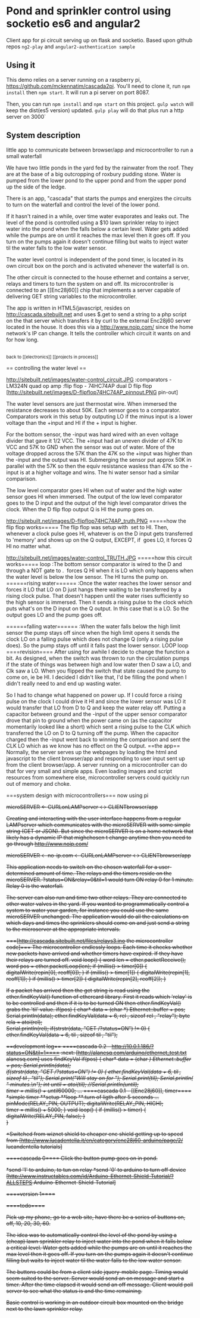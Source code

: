 # Pond and sprinkler control using socketio es6 and angular2

Client app for pi circuit serving up on flask and socketio. Based upon github repos `ng2-play` and `angular2-authentication sample`

## Using it

This demo relies on a server running on a raspberry pi, https://github.com/mckennatim/cascada2pi. You'll need to clone it, run `npm install` then `npm start`. It will run a pi server on port 8087.

Then, you can run `npm install` and `npm start` on this project. `gulp watch`  will keep the dist(es5 version) updated. `gulp play` will do that plus run a http server on 3000` 

## System description

little app to communicate between browser/app and microcontroller to run a small waterfall

We have two little ponds in the yard fed by the rainwater from the roof. They are at the base of a big outcropping of roxbury pudding stone. Water is pumped from the lower pond to the upper pond and from the upper pond up the side of the ledge.

There is an app, "cascada" that starts the pumps and energizes the circuits to turn on the waterfall and control the level of the lower pond. 

If it hasn't rained in a while, over time water evaporates and leaks out. The level of the pond is controlled using a $10 lawn sprinkler relay to inject water into the pond when the falls below a certain level. Water gets added while the pumps are on until it reaches the max level then it goes off. If you turn on the pumps again it doesn't continue filling but waits to inject water til the water falls to the low water sensor. 

The water level control is independent of the pond timer, is located in its own circuit box on the porch and is activated whenever the waterfall is on.

The other circuit is connected to the house ethernet and contains a server, relays and timers to turn the system on and off. Its microcontroller is connected to an [[Enc28j60]] chip that implements a server capable of delivering GET string variables to the microcontroller. 

The app is written in HTML5/javascript, resides on http://cascada.sitebuilt.net and uses $.get to send a string to a php script on the that server which transfers it by curl to the external Enc28j60 server located in the house. It does this via a http://www.noip.com/ since the home network's IP can change. It tells the controller which circuit it wants on and for how long.


<br/><small>back to [[electronics]] [[projects in process]]</small>

== controlling the water level ==

http://sitebuilt.net/images/water-control_circuit.JPG
:comparators - LM324N quad op amp
:flip flop - 74HC74AP dual D flip flop [http://sitebuilt.net/images/D-flipflop74HC74AP_pinnout.PNG pin-out]

The water level sensors are just thermostat wire. When immersed the resistance decreases to about 50K. Each sensor goes to a comparator. Comparators work in this setup by outputing LO if the minus input is a lower voltage than the +input and HI if the + input is higher. 

For the bottom sensor, the -input was hard wired with an even voltage divider that gave it 1/2 VCC. The +input had an uneven divider of 47K to VCC and 57K to GND when the sensor was out of water. More of the voltage dropped across the 57K than the 47K so the +input was higher than the -input and the output was HI. Submerging the sensor put approx 50K in parallel with the 57K so then the equiv resistance wasless than 47K so the -input is at a higher voltage and wins. The hi water sensor had a similar comparison.

The low level comparator goes HI when out of water and the high water sensor goes HI when immersed. The output of the low level comparator goes to the D input and the output of the high level comparator drives the clock. When the D flip flop output Q is HI the pump goes on.


http://sitebuilt.net/images/D-flipflop74HC74AP_truth.PNG
=====how the flip flop works=====
The flip flop was setup with <math>\overline{clr}</math> set to HI. Then, whenever a clock pulse goes HI, whatever is on the D input gets transferred to 'memory' and shows up on the Q output, EXCEPT, if <math>\overline{pre}</math> goes LO, it forces Q HI no matter what.  

http://sitebuilt.net/images/water-control_TRUTH.JPG
=====how this circuit works=====
loop
:The bottom sensor comparator is wired to the D and through a NOT gate to <math>\overline{pre}</math>. <math>\overline{pre}</math> forces Q HI when it is LO which only happens when the water level is below the low sensor. The HI turns the pump on.
======rising water======
:Once the water reaches the lower sensor and forces it LO that LO on D just hangs there waiting to be transferred by a rising clock pulse. That doesn't happen until the water rises sufficiently so the high sensor is immersed. Then it sends a rising pulse to the clock which puts what's on the D input on the Q output. In this case that is a LO. So the output goes LO and the pump goes off.

======falling water======
:When the water falls below the high limit sensor the pump stays off since when the high limit opens it sends the clock LO on a falling pulse which does not change Q (only a rising pulse does). So the pump stays off until it falls past the lower sensor. LOOP
loop
====revision====
After using for awhile I decide to change the function a bit. As designed, when the switch was thrown to run the circulation pumps if the state of things was between high and low water then D saw a LO, and Clk saw a LO. When you flipped the switch that state caused the pump to come on, ie be HI. I decided I didn't like that, I'd be filling the pond when I didn't really need to and end up wasting water.

So I had to change what happened on power up. If I could force a rising pulse on the clock I could drive it HI and since the lower sensor was LO it would transfer that LO from D to Q and keep the water relay off. Putting a capacitor between ground and the -input of the upper sensor comparator drove that pin to ground when the power came on (as the capacitor momentarily looked like a short) which sent a rising pulse to the CLK which transferred the LO on D to Q turning off the pump. When the capacitor charged then the -input went back to winning the comparison and sent the CLK LO which as we know has no effect on the Q output.
==the app==
Normally, the server serves up the webpages by loading the html and javascript to the client browser/app and responding to user input sent up from the client browser/app. A server running on a microcontroller can do that for very small and simple apps. Even loading images and script resources from somewhere else, microcontroller servers could quickly run out of memory and choke.

===system design with microcontrollers===
now using pi

<s>
microSERVER <- CURLonLAMPserver <-> CLIENTbrowser/app

Creating and interacting with the user interface happens from a regular LAMPserver which communicates with the microSERVER with some simple string (GET or JSON). But since the microSERVER is on a home network that likely has a dynamic IP that mighchosen t change anytime then you need to go through http://www.noip.com/

microSERVER <- no-ip.com <- CURLonLAMPserver <-> CLIENTbrowser/app

This application needs to switch on the chosen waterfall for a user-determined amount of time. The relays and the timers reside on the microSERVER. ?status=ON&relay=0&til=1 would turn ON relay 0 for 1 minute. Relay 0 is the waterfall. 

The server can also run and time two other relays. They are connected to other water valves in the yard. If you wanted to programmatically control a system to water your garden, for instance you could use the same microSERVER unchanged. The application would do all the calculations on which days and times the sprinklers should come on and just send a string to the microserver at the appropriate intervals. 

===[http://cascada.sitebuilt.net/files/relays3.ino the microcontroller code]===
The microcontroller endlessly loops. Each time it checks whether new packets have arrived and whether timers have expired. If they have their relays are turned off. 
<syntaxhighlight>
void loop() {
  word len = ether.packetReceive();
  word pos = ether.packetLoop(len);
 if (millis() > timer[0]) {
   digitalWrite(repin[0], reoff[0]);
 } 
  if (millis() > timer[1]) {
   digitalWrite(repin[1], reoff[1]);
 } 
  if (millis() > timer[2]) {
   digitalWrite(repin[2], reoff[2]);
 } 
</syntaxhighlight>

If a packet has arrived then the get string is read using the ether.findKeyVal() function of ethercard library. First it reads which 'relay' is to be controlled and then if it is to be turned ON then ether.findKeyVal() grabs the 'til' value.
<syntaxhighlight>
  if(pos) {
    char* data = (char *) Ethernet::buffer + pos;
    Serial.println(data); 
    ether.findKeyVal(data + 6, rel , sizeof rel , "relay");
    byte rela = atoi(rel);   
    Serial.println(rel); 
    if(strstr(data, "GET /?status=ON") != 0) {
      ether.findKeyVal(data + 6, til , sizeof til , "til");
</syntaxhighlight>
<syntaxhighlight>
</syntaxhighlight>

==development log==
====cascada 0.2 - http://10.0.1.186/?status=ON&til=1====
:next: 
[http://alanesq.com/arduino/ethernet_test.txt alanesq.com] uses findKeyVal
<syntaxhighlight>
  if(pos) {
    char* data = (char *) Ethernet::buffer + pos;
  Serial.println(data);    
  if(strstr(data, "GET /?status=ON") != 0) {
    ether.findKeyVal(data + 6, til , sizeof til , "til");
    Serial.print("Will stay on for ");
    Serial.print(til);
    Serial.println( " minutes.\n");
    int until = atoi(til);
    //Serial.println(until);    
    timer = millis() + until*60000;
...
</syntaxhighlight>
====cascada 0.1 - [[Enc28j60]], timer====
*simple timer
**setup
**loop
**:turn of ligth after 5 seconds
<syntaxhighlight>
...
  pinMode(RELAY_PIN, OUTPUT);
  digitalWrite(RELAY_PIN, HIGH);  
  timer = millis() + 5000;
}
void loop() {
    if (millis() > timer) {
      digitalWrite(RELAY_PIN, false);
    }     
}
</syntaxhighlight>

*Switched from wiznet shield to cheaper enc shield getting up to speed from [http://www.lucadentella.it/en/category/enc28j60-arduino/page/2/ lucandentella tutorials]

====cascada 0====
Click the button pump goes on in pond.

*send '1' to arduino, to tun on relay
*send '0' to arduino to turn off device
[http://www.instructables.com/id/Arduino-Ethernet-Shield-Tutorial/?ALLSTEPS Arduino-Ethernet-Shield-Tutorial]

====version 1====

====todo====

Pick up my phone, go to a web site, have there be a series of buttons on, off, 10, 20, 30, 60.

The idea was to automatically control the level of the pond by using a (cheap) lawn sprinkler relay to inject water into the pond when it falls below a critical level. Water gets added while the pumps are on until it reaches the max level then it goes off. If you turn on the pumps again it doesn't continue filling but waits to inject water til the water falls to the low water sensor. 

The buttons could be from a client side jquery-mobile page. Timing would seem suited to the server. Server would send an on message  and start a timer. After the time elapsed it would send an off message. Client would poll server to see what the status is and the time remaining.

Basic control is working in an outdoor circuit box mounted on the bridge next to the lawn sprinkler relay.</s>

